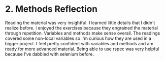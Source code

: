 # 2. Methods Reflection

Reading the material was very insightful. I learned little details that I didn't realize before. I enjoyed the exercises because they engrained the material through repetition. Variables and methods make sense overall. The readings covered some non-local variables so I'm curious how they are used in a bigger project. I feel pretty confident with variables and methods and am ready for more advanced material. Being able to use rspec was very helpful because I've dabbled with selenium before.